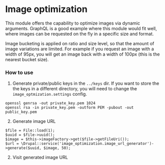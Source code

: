 # Image optimization

This module offers the capability to optimize images via dynamic arguments.
GraphQL is a good example where this module would fit well, where images can
be requested on the fly in a specific size and format.

Image bucketing is applied on ratio and size level, so that the amount of image
variations are limited. For example if you request an image with a width of
95px, you will get an image back with a width of 100px (this is the nearest
bucket size).

### How to use

1. Generate private/public keys in the `../keys` dir. If you want to store the
the keys in a different directory, you will need to change
the `image_optmization.settings` config.
```
openssl genrsa -out private_key.pem 1024
openssl rsa -in private_key.pem -outform PEM -pubout -out public_key.pem
```
2. Generate image URL
```
$file = File::load(1);
$uuid = $file->uuid();
$image = $this->imageFactory->get($file->getFileUri());
$url = \Drupal::service('image_optimization.image_url_generator')->generate($uuid, $image, 50);
```
2. Visit generated image URL
